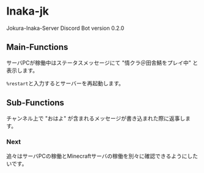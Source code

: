 # Inaka-jk
Jokura-Inaka-Server Discord Bot
version 0.2.0

## Main-Functions

サーバPCが稼働中はステータスメッセージにて "情クラ＠田舎鯖をプレイ中" と表示します。

`%restart`と入力するとサーバーを再起動します。 

## Sub-Functions

チャンネル上で "おはよ" が含まれるメッセージが書き込まれた際に返事します。

### Next

追々はサーバPCの稼働とMinecraftサーバの稼働を別々に確認できるようにしたいです。
